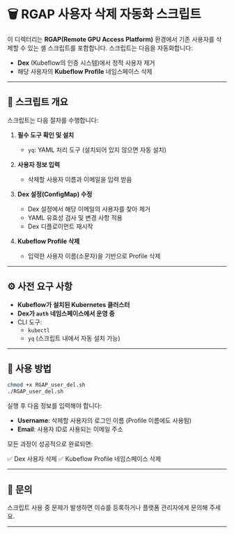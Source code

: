 # 🗑️ RGAP 사용자 삭제 자동화 스크립트

이 디렉터리는 **RGAP(Remote GPU Access Platform)** 환경에서 기존 사용자를 삭제할 수 있는 셸 스크립트를 포함합니다.
스크립트는 다음을 자동화합니다:

* **Dex** (Kubeflow의 인증 시스템)에서 정적 사용자 제거
* 해당 사용자의 **Kubeflow Profile** 네임스페이스 삭제

---

## 📜 스크립트 개요

스크립트는 다음 절차를 수행합니다:

1. **필수 도구 확인 및 설치**
   * `yq`: YAML 처리 도구 (설치되어 있지 않으면 자동 설치)

2. **사용자 정보 입력**
   * 삭제할 사용자 이름과 이메일을 입력 받음

3. **Dex 설정(ConfigMap) 수정**
   * Dex 설정에서 해당 이메일의 사용자를 찾아 제거
   * YAML 유효성 검사 및 변경 사항 적용
   * Dex 디플로이먼트 재시작

4. **Kubeflow Profile 삭제**
   * 입력한 사용자 이름(소문자)을 기반으로 Profile 삭제

---

## ⚙️ 사전 요구 사항

* **Kubeflow가 설치된 Kubernetes 클러스터**
* **Dex가 `auth` 네임스페이스에서 운영 중**
* CLI 도구:
  * `kubectl`
  * `yq` (스크립트 내에서 자동 설치 가능)

---

## 🚀 사용 방법

```bash
chmod +x RGAP_user_del.sh
./RGAP_user_del.sh
```

실행 후 다음 정보를 입력해야 합니다:

* **Username**: 삭제할 사용자의 로그인 이름 (Profile 이름에도 사용됨)
* **Email**: 사용자 ID로 사용되는 이메일 주소

모든 과정이 성공적으로 완료되면:

✅ Dex 사용자 삭제
✅ Kubeflow Profile 네임스페이스 삭제

---

## 📧 문의

스크립트 사용 중 문제가 발생하면 이슈를 등록하거나 플랫폼 관리자에게 문의해 주세요.

---

